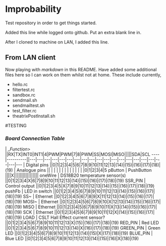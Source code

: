 Improbability
=============

Test repository in order to get things started.

Added this line while logged onto github. Put an extra blank line in.

After I cloned to machine on LAN, I added this line.

## From LAN client
Now playing with _markdown_ in this README. Have added some additional files here so I can work on them whilst not at home.
These include currently,
* hello.rc
* filtertest.rc
* sandbox.rc
* sendmail.sh
* sendmailtest.sh
* test_filter.rc
* theatrixPostInstall.sh

#TESTING

### *Board Connection Table*

| __Function_> ||RX|TX|INT0|INT1|4|PWM|PWM|7|8|PWM|SS|MOSI|MISO|||||SDA|SCL
----|----------||---|---|---|---|---|---|---|---|---|---|---|---|---|---|---|---|---|---|---|---
| Digital pins ||0|1|2|3|4|5|6|7|8|9|10|11|12|13|(14)|(15)|(16)|(17)|(18)|(19)
| Analogue pins || | | | | | | | | | |  |  |  |0|1|2|3|4|5
pButton | PushButton ||||X|||||||||||||||||
oneWire | DS18B20 temperature sensor(s) ||0|1|2|3|4|X|6|7|8|9|10|11|12|13|(14)|(15)|(16)|(17)|(18)|(19)
SSR_PIN | Control output ||0|1|2|3|4|5|X|7|8|9|10|11|12|13|(14)|(15)|(16)|(17)|(18)|(19)
pushFb | LED in switch ||0|1|2|3|4|5|6|7|8|9|10|11|12|13|(14)|(15)|(16)|(17)|(18)|(19)
SS~ | Ethernet ||0|1|2|3|4|5|6|7|8|9|X|11|12|13|(14)|(15)|(16)|(17)|(18)|(19)
MOSI~ | Ethernet ||0|1|2|3|4|5|6|7|8|9|10|X|12|13|(14)|(15)|(16)|(17)|(18)|(19)
MISO | Ethernet ||0|1|2|3|4|5|6|7|8|9|10|11|X|13|(14)|(15)|(16)|(17)|(18)|(19)
SCK | Ethernet ||0|1|2|3|4|5|6|7|8|9|10|11|12|X|(14)|(15)|(16)|(17)|(18)|(19)
LOAD | CSLT Hall Effect current sensor? ||0|1|2|3|4|5|6|7|8|9|10|11|12|13|X|(15)|(16)|(17)|(18)|(19)
RED_PIN | Red LED ||0|1|2|3|4|5|6|7|8|9|10|11|12|13|(14)|X|(16)|(17)|(18)|(19)
GREEN_PIN | Green LED ||0|1|2|3|4|5|6|7|8|9|10|11|12|13|(14)|(15)|X|(17)|(18)|(19)
BLUE_PIN | Blue LED ||0|1|2|3|4|5|6|7|8|9|10|11|12|13|(14)|(15)|(16)|X|(18)|(19)

